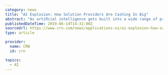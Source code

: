 ```yaml
---
category: news
title: "AI Explosion: How Solution Providers Are Cashing In Big"
abstract: "As artiﬁcial intelligence gets built into a wide range of products and market segments, savvy solution providers are rapidly scaling their practices across the stack and creating booming profit centers. In just the past few years, artificial intelligence ..."
publishedDateTime: 2019-06-14T14:31:00Z
sourceUrl: https://www.crn.com/news/applications-os/ai-explosion-how-solution-providers-are-cashing-in-big
type: article

provider:
  name: CRN
  id: crn

topics:
  - AI
---
```

